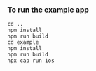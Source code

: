 ### To run the example app
```
cd ..
npm install
npm run build
cd example
npm install
npm run build
npx cap run ios
```
